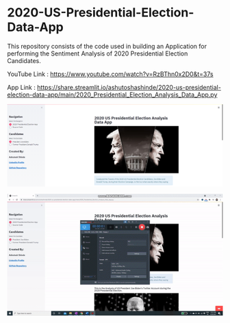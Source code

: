 # 2020-US-Presidential-Election-Data-App

This repository consists of the code used in building an Application for performing the Sentiment Analysis of 2020 Presidential Election Candidates.

YouTube Link : https://www.youtube.com/watch?v=RzBThn0x2D0&t=37s

App Link : https://share.streamlit.io/ashutoshashinde/2020-us-presidential-election-data-app/main/2020_Presidential_Election_Analysis_Data_App.py

![Screenshot](president_app.PNG)

![](president_app_gif.gif)
